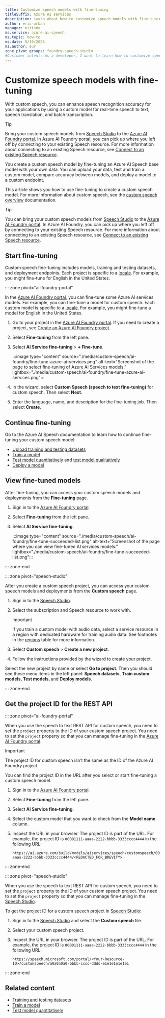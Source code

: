 ```yaml
---
title: Customize speech models with fine-tuning
titleSuffix: Azure AI services
description: Learn about how to customize speech models with fine-tuning. 
author: eric-urban
manager: nitinme
ms.service: azure-ai-speech
ms.topic: how-to
ms.date: 5/19/2025
ms.author: eur
zone_pivot_groups: foundry-speech-studio
#Customer intent: As a developer, I want to learn how to customize speech models with fine-tuning so that I can train and deploy a custom model.
---
```


# Customize speech models with fine-tuning

With custom speech, you can enhance speech recognition accuracy for your applications by using a custom model for real-time speech to text, speech translation, and batch transcription. 

> [!TIP]
> Bring your custom speech models from [Speech Studio](https://speech.microsoft.com) to the [Azure AI Foundry portal](https://ai.azure.com/?cid=learnDocs). In Azure AI Foundry portal, you can pick up where you left off by connecting to your existing Speech resource. For more information about connecting to an existing Speech resource, see [Connect to an existing Speech resource](../../ai-studio/ai-services/how-to/connect-ai-services.md#connect-azure-ai-services-after-you-create-a-project).

You create a custom speech model by fine-tuning an Azure AI Speech base model with your own data. You can upload your data, test and train a custom model, compare accuracy between models, and deploy a model to a custom endpoint.

This article shows you how to use fine-tuning to create a custom speech model. For more information about custom speech, see the [custom speech overview](./custom-speech-overview.md) documentation.

> [!TIP]
> You can bring your custom speech models from [Speech Studio](https://speech.microsoft.com) to the [Azure AI Foundry portal](https://ai.azure.com/?cid=learnDocs). In Azure AI Foundry, you can pick up where you left off by connecting to your existing Speech resource. For more information about connecting to an existing Speech resource, see [Connect to an existing Speech resource](../../ai-services/connect-services-ai-foundry-portal.md#connect-azure-ai-services-after-you-create-a-project).

## Start fine-tuning

Custom speech fine-tuning includes models, training and testing datasets, and deployment endpoints. Each project is specific to a [locale](language-support.md?tabs=stt). For example, you might fine-tune for English in the United States.

::: zone pivot="ai-foundry-portal"

In the [Azure AI Foundry portal](https://ai.azure.com/?cid=learnDocs), you can fine-tune some Azure AI services models. For example, you can fine-tune a model for custom speech. Each custom model is specific to a [locale](language-support.md?tabs=stt). For example, you might fine-tune a model for English in the United States.

1. Go to your project in the [Azure AI Foundry portal](https://ai.azure.com/?cid=learnDocs). If you need to create a project, see [Create an Azure AI Foundry project](../../ai-foundry/how-to/create-projects.md).
1. Select **Fine-tuning** from the left pane.
1. Select **AI Service fine-tuning** > **+ Fine-tune**.

    :::image type="content" source="./media/custom-speech/ai-foundry/fine-tune-azure-ai-services.png" alt-text="Screenshot of the page to select fine-tuning of Azure AI Services models." lightbox="./media/custom-speech/ai-foundry/fine-tune-azure-ai-services.png":::
 
1. In the wizard, select **Custom Speech (speech to text fine-tuning)** for custom speech. Then select **Next**.

1. Enter the language, name, and description for the fine-tuning job. Then select **Create**.

## Continue fine-tuning

Go to the Azure AI Speech documentation to learn how to continue fine-tuning your custom speech model:
* [Upload training and testing datasets](./how-to-custom-speech-upload-data.md)
* [Train a model](how-to-custom-speech-train-model.md)
* [Test model quantitatively](how-to-custom-speech-evaluate-data.md) and [test model qualitatively](./how-to-custom-speech-inspect-data.md)
* [Deploy a model](how-to-custom-speech-deploy-model.md)

## View fine-tuned models

After fine-tuning, you can access your custom speech models and deployments from the **Fine-tuning** page. 

1. Sign in to the [Azure AI Foundry portal](https://ai.azure.com/?cid=learnDocs).
1. Select **Fine-tuning** from the left pane.
1. Select **AI Service fine-tuning**.

    :::image type="content" source="./media/custom-speech/ai-foundry/fine-tune-succeeded-list.png" alt-text="Screenshot of the page where you can view fine-tuned AI services models." lightbox="./media/custom-speech/ai-foundry/fine-tune-succeeded-list.png":::

::: zone-end

::: zone pivot="speech-studio"

After you create a custom speech project, you can access your custom speech models and deployments from the **Custom speech** page.

1. Sign in to the [Speech Studio](https://aka.ms/speechstudio/customspeech).
1. Select the subscription and Speech resource to work with. 

    > [!IMPORTANT]
    > If you train a custom model with audio data, select a service resource in a region with dedicated hardware for training audio data. See footnotes in the [regions](regions.md#regions) table for more information.

1. Select **Custom speech** > **Create a new project**. 
1. Follow the instructions provided by the wizard to create your project. 

Select the new project by name or select **Go to project**. Then you should see these menu items in the left panel: **Speech datasets**, **Train custom models**, **Test models**, and **Deploy models**. 

::: zone-end


## Get the project ID for the REST API

::: zone pivot="ai-foundry-portal"

When you use the speech to text REST API for custom speech, you need to set the `project` property to the ID of your custom speech project. You need to set the `project` property so that you can manage fine-tuning in the [Azure AI Foundry portal](https://ai.azure.com/?cid=learnDocs). 

> [!IMPORTANT]
> The project ID for custom speech isn't the same as the ID of the Azure AI Foundry project.

You can find the project ID in the URL after you select or start fine-tuning a custom speech model. 

1. Sign in to the [Azure AI Foundry portal](https://ai.azure.com/?cid=learnDocs).
1. Select **Fine-tuning** from the left pane.
1. Select **AI Service fine-tuning**.
1. Select the custom model that you want to check from the **Model name** column.
1. Inspect the URL in your browser. The project ID is part of the URL. For example, the project ID is `00001111-aaaa-2222-bbbb-3333cccc4444` in the following URL: 

    ```https
    https://ai.azure.com/build/models/aiservices/speech/customspeech/00001111-aaaa-2222-bbbb-3333cccc4444/<REDACTED_FOR_BREVITY>
    ```

::: zone-end

::: zone pivot="speech-studio"

When you use the speech to text REST API for custom speech, you need to set the `project` property to the ID of your custom speech project. You need to set the `project` property so that you can manage fine-tuning in the [Speech Studio](https://aka.ms/speechstudio/customspeech). 

To get the project ID for a custom speech project in [Speech Studio](https://aka.ms/speechstudio/customspeech):

1. Sign in to the [Speech Studio](https://aka.ms/speechstudio/customspeech) and select the **Custom speech** tile.
1. Select your custom speech project. 
1. Inspect the URL in your browser. The project ID is part of the URL. For example, the project ID is `00001111-aaaa-2222-bbbb-3333cccc4444` in the following URL:

    ```https
    https://speech.microsoft.com/portal/<Your-Resource-ID>/customspeech/a0a0a0a0-bbbb-cccc-dddd-e1e1e1e1e1e1
    ```

::: zone-end

## Related content

* [Training and testing datasets](./how-to-custom-speech-test-and-train.md)
* [Train a model](how-to-custom-speech-train-model.md)
* [Test model quantitatively](how-to-custom-speech-evaluate-data.md)
